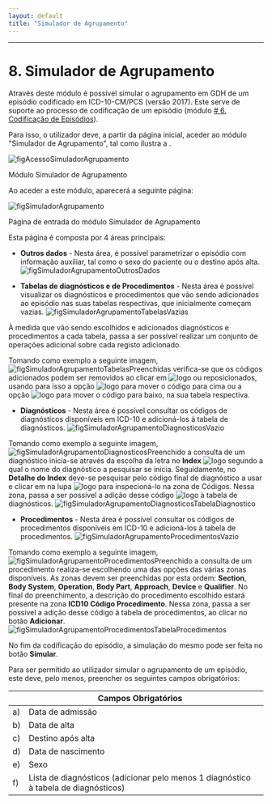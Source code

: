 ```yaml
---
layout: default
title: "Simulador de Agrupamento"
---
```



---

# 8. Simulador de Agrupamento
<div id="simulador-de-agrupamento"></div>

Através deste módulo é possível simular o agrupamento em GDH de um episódio codificado em ICD-10-CM/PCS (versão 2017). 
Este serve de suporte ao processo de codificação de um episódio (módulo [# 6. Codificação de Episódios](#codificacao-episodios)).

Para isso, o utilizador deve, a partir da página inicial, aceder ao módulo "Simulador de Agrupamento", tal como ilustra a [](#figAcessoSimuladorAgrupamento).

![figAcessoSimuladorAgrupamento](img/pages/8_1.jpg)

<p class="caption" id="figAcessoSimuladorAgrupamento">Módulo Simulador de Agrupamento</p>

Ao aceder a este módulo, aparecerá a seguinte página:

![figSimuladorAgrupamento](img/pages/8_2.jpg)

<p class="caption" id="figSimuladorAgrupamento">Página de entrada do módulo Simulador de Agrupamento</p>

Esta página é composta por 4 áreas principais:

* **Outros dados** - Nesta área, é possível parametrizar o episódio com informação auxiliar, tal como o sexo do paciente ou o destino após alta.
![figSimuladorAgrupamentoOutrosDados](img/pages/7_3.jpg)

* **Tabelas de diagnósticos e de Procedimentos** - Nesta área é possível visualizar os diagnósticos e procedimentos que vão sendo adicionados ao episódio nas suas tabelas respectivas, que inicialmente começam vazias.
![figSimuladorAgrupamentoTabelasVazias](img/pages/7_4.jpg)

À medida que vão sendo escolhidos e adicionados diagnósticos e procedimentos a cada tabela, passa a ser possível realizar um conjunto de operações adicional sobre cada registo adicionado.

Tomando como exemplo a seguinte imagem,
![figSimuladorAgrupamentoTabelasPreenchidas](img/pages/7_5.jpg)
verifica-se que os códigos adicionados podem ser removidos ao clicar em ![logo](img/remover.jpg) ou reposicionados, usando para isso a opção ![logo](img/subir.jpg) para mover o código para cima ou a opção ![logo](img/descer.jpg) para mover o código para baixo, na sua tabela respectiva.

* **Diagnósticos** - Nesta área é possível consultar os códigos de diagnósticos disponíveis em ICD-10 e adicioná-los à tabela de diagnósticos. 
![figSimuladorAgrupamentoDiagnosticosVazio](img/pages/7_6.jpg)

Tomando como exemplo a seguinte imagem,
![figSimuladorAgrupamentoDiagnosticosPreenchido](img/pages/7_7.jpg)
a consulta de um diagnóstico inicia-se através da escolha da letra no **Index** ![logo](img/step1.jpg) segundo a qual o nome do diagnóstico a pesquisar se inicia.
Seguidamente, no **Detalhe do Index** deve-se pesquisar pelo código final de diagnóstico a usar e clicar em na lupa ![logo](img/step2.jpg) para inspecioná-lo na zona de Códigos.
Nessa zona, passa a ser possível a adição desse código ![logo](img/step3.jpg) à tabela de diagnósticos.
![figSimuladorAgrupamentoDiagnosticosTabelaDiagnostico](img/pages/7_8.jpg)


* **Procedimentos** - Nesta área é possível consultar os códigos de procedimentos disponíveis em ICD-10 e adicioná-los à tabela de procedimentos. 
![figSimuladorAgrupamentoProcedimentosVazio](img/pages/7_9.jpg)

Tomando como exemplo a seguinte imagem,
![figSimuladorAgrupamentoProcedimentosPreenchido](img/pages/7_10.jpg)
a consulta de um procedimento realiza-se escolhendo uma das opções das várias zonas disponíveis. As zonas devem ser preenchidas por esta ordem: **Section**, **Body System**, **Operation**, **Body Part**, **Approach**, **Device** e **Qualifier**.
No final do preenchimento, a descrição do procedimento escolhido estará presente na zona **ICD10 Código Procedimento**.
Nessa zona, passa a ser possível a adição desse código à tabela de procedimentos, ao clicar no botão **Adicionar**.
![figSimuladorAgrupamentoProcedimentosTabelaProcedimentos](img/pages/7_11.jpg)

No fim da codificação do episódio, a simulação do mesmo pode ser feita no botão **Simular**.

Para ser permitido ao utilizador simular o agrupamento de um episódio, este deve, pelo menos, preencher os seguintes campos obrigatórios:

|    |  Campos Obrigatórios [](#figSimuladorAgrupamento)															| 		|    
|----|--------------------------------------------------------------------------------------------------------------|-------|
| a) |  Data de admissão                																			|		|
| b) |  Data de alta                	  																			|		|
| c) |  Destino após alta				  																			|		|
| d) |  Data de nascimento                																			| 		|
| e) |  Sexo																										|		|
| f) |  Lista de diagnósticos (adicionar pelo menos 1 diagnóstico à tabela de diagnósticos)							|		|
